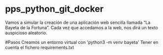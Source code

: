 # pps_python_git_docker
Vamos a simular la creación de una aplicación web sencilla llamada “La
Bayeta de la Fortuna”. Cada vez que accedamos a la web, nos dirá un
texto auspicioso aleatorio.

#Pasos
Creamos un entorno virtual con 'python3 -m venv bayeta'
Tener en cuenta el fichero requirements.txt
